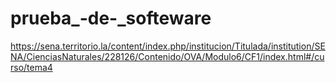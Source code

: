 # prueba_-de-_softeware
https://sena.territorio.la/content/index.php/institucion/Titulada/institution/SENA/CienciasNaturales/228126/Contenido/OVA/Modulo6/CF1/index.html#/curso/tema4
